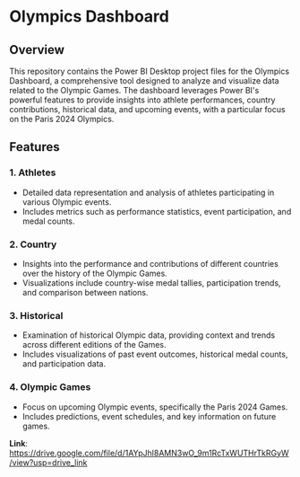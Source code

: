# Olympics Dashboard

## Overview

This repository contains the Power BI Desktop project files for the Olympics Dashboard, a comprehensive tool designed to analyze and visualize data related to the Olympic Games. The dashboard leverages Power BI's powerful features to provide insights into athlete performances, country contributions, historical data, and upcoming events, with a particular focus on the Paris 2024 Olympics.

## Features

### 1. **Athletes**
   - Detailed data representation and analysis of athletes participating in various Olympic events.
   - Includes metrics such as performance statistics, event participation, and medal counts.

### 2. **Country**
   - Insights into the performance and contributions of different countries over the history of the Olympic Games.
   - Visualizations include country-wise medal tallies, participation trends, and comparison between nations.

### 3. **Historical**
   - Examination of historical Olympic data, providing context and trends across different editions of the Games.
   - Includes visualizations of past event outcomes, historical medal counts, and participation data.

### 4. **Olympic Games**
   - Focus on upcoming Olympic events, specifically the Paris 2024 Games.
   - Includes predictions, event schedules, and key information on future games.

**Link**: https://drive.google.com/file/d/1AYpJhl8AMN3wO_9m1RcTxWUTHrTkRGyW/view?usp=drive_link
